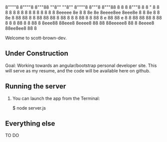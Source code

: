 8""""8 8""""8 8"""88 ""8"" ""8""   8""""8   8"""8  8"""88 8   8  8 8"""8
8      8    " 8    8   8     8     8    8   8   8  8    8 8   8  8 8   8
8eeeee 8e     8    8   8e    8e    8eeee8ee 8eee8e 8    8 8e  8  8 8e  8
    88 88     8    8   88    88    88     8 88   8 8    8 88  8  8 88  8
e   88 88   e 8    8   88    88    88     8 88   8 8    8 88  8  8 88  8
8eee88 88eee8 8eeee8   88    88    88eeeee8 88   8 8eeee8 88ee8ee8 88  8

Welcome to scott-brown-dev.

## Under Construction

Goal:  Working towards an angular/bootstrap personal developer site.  This will serve as my resume, and the code will be available here on github.

## Running the server

1) You can launch the app from the Terminal:

    $ node server.js

## Everything else

TO DO
